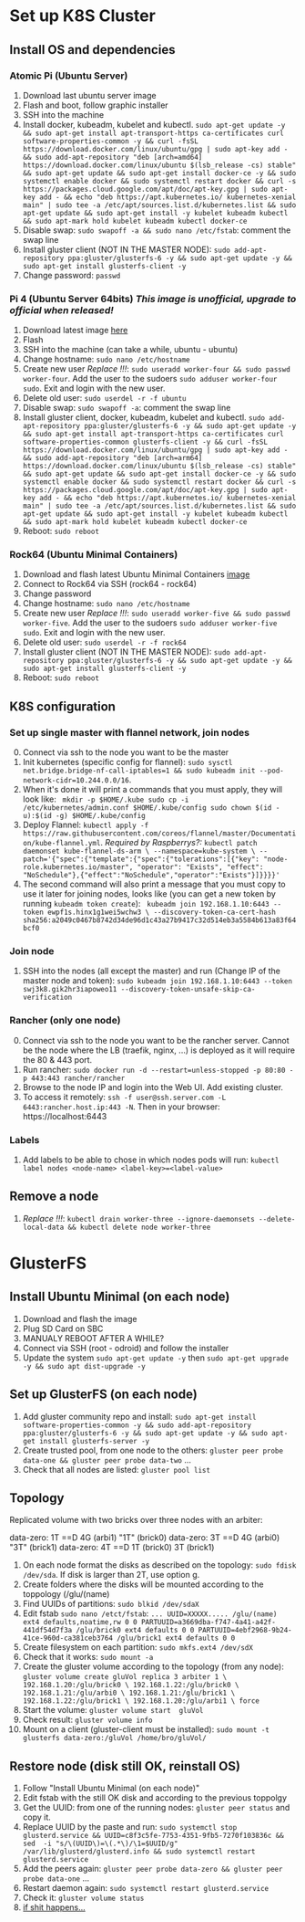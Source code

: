 # Set up K8S Cluster

## Install OS and dependencies

### Atomic Pi (Ubuntu Server)
1. Download last ubuntu server image
2. Flash and boot, follow graphic installer
3. SSH into the machine
4. Install docker, kubeadm, kubelet and kubectl. `sudo apt-get update -y && sudo apt-get install apt-transport-https ca-certificates curl software-properties-common -y && curl -fsSL https://download.docker.com/linux/ubuntu/gpg | sudo apt-key add - && sudo add-apt-repository "deb [arch=amd64] https://download.docker.com/linux/ubuntu $(lsb_release -cs) stable" && sudo apt-get update && sudo apt-get install docker-ce -y && sudo systemctl enable docker && sudo systemctl restart docker && curl -s https://packages.cloud.google.com/apt/doc/apt-key.gpg | sudo apt-key add - && echo "deb https://apt.kubernetes.io/ kubernetes-xenial main" | sudo tee -a /etc/apt/sources.list.d/kubernetes.list && sudo apt-get update && sudo apt-get install -y kubelet kubeadm kubectl && sudo apt-mark hold kubelet kubeadm kubectl docker-ce`
5. Disable swap: `sudo swapoff -a && sudo nano /etc/fstab`: comment the swap line
6. Install gluster client (NOT IN THE MASTER NODE): `sudo add-apt-repository ppa:gluster/glusterfs-6 -y && sudo apt-get update -y && sudo apt-get install glusterfs-client -y`
7. Change password: `passwd`

### Pi 4 (Ubuntu Server 64bits) *This image is unofficial, upgrade to official when released!*
1. Download latest image [here](https://jamesachambers.com/raspberry-pi-ubuntu-server-18-04-2-installation-guide/)
2. Flash
3. SSH into the machine (can take a while, ubuntu - ubuntu)
4. Change hostname: `sudo nano /etc/hostname`
5. Create new user *Replace <node-name>!!!*: `sudo useradd worker-four && sudo passwd worker-four`. Add the user to the sudoers `sudo adduser worker-four sudo`. Exit and login with the new user.
6. Delete old user: `sudo userdel -r -f ubuntu`
7. Disable swap: `sudo swapoff -a`: comment the swap line
8. Install gluster client, docker, kubeadm, kubelet and kubectl. `sudo add-apt-repository ppa:gluster/glusterfs-6 -y && sudo apt-get update -y && sudo apt-get install apt-transport-https ca-certificates curl software-properties-common glusterfs-client -y && curl -fsSL https://download.docker.com/linux/ubuntu/gpg | sudo apt-key add - && sudo add-apt-repository "deb [arch=arm64] https://download.docker.com/linux/ubuntu $(lsb_release -cs) stable" && sudo apt-get update && sudo apt-get install docker-ce -y && sudo systemctl enable docker && sudo systemctl restart docker && curl -s https://packages.cloud.google.com/apt/doc/apt-key.gpg | sudo apt-key add - && echo "deb https://apt.kubernetes.io/ kubernetes-xenial main" | sudo tee -a /etc/apt/sources.list.d/kubernetes.list && sudo apt-get update && sudo apt-get install -y kubelet kubeadm kubectl && sudo apt-mark hold kubelet kubeadm kubectl docker-ce`
9. Reboot: `sudo reboot`

### Rock64 (Ubuntu Minimal Containers)
1. Download and flash latest Ubuntu Minimal Containers [image](https://wiki.pine64.org/index.php/ROCK64_Software_Release)
2. Connect to Rock64 via SSH (rock64 - rock64)
3. Change password
4. Change hostname: `sudo nano /etc/hostname`
5. Create new user *Replace <node-name>!!!*: `sudo useradd worker-five && sudo passwd worker-five`. Add the user to the sudoers `sudo adduser worker-five sudo`. Exit and login with the new user.
6. Delete old user: `sudo userdel -r -f rock64`
7. Install gluster client (NOT IN THE MASTER NODE): `sudo add-apt-repository ppa:gluster/glusterfs-6 -y && sudo apt-get update -y && sudo apt-get install glusterfs-client -y`
8. Reboot: `sudo reboot`

## K8S configuration

### Set up single master with flannel network, join nodes
0. Connect via ssh to the node you want to be the master
1. Init kubernetes (specific config for flannel): `sudo sysctl net.bridge.bridge-nf-call-iptables=1 && sudo kubeadm init --pod-network-cidr=10.244.0.0/16`.
2. When it's done it will print a commands that you must apply, they will look like: ```
mkdir -p $HOME/.kube
sudo cp -i /etc/kubernetes/admin.conf $HOME/.kube/config
sudo chown $(id -u):$(id -g) $HOME/.kube/config```
3. Deploy Flannel: `kubectl apply -f https://raw.githubusercontent.com/coreos/flannel/master/Documentation/kube-flannel.yml`. *Required by Raspberrys?:* `kubectl patch daemonset kube-flannel-ds-arm \
      --namespace=kube-system \
      --patch='{"spec":{"template":{"spec":{"tolerations":[{"key": "node-role.kubernetes.io/master", "operator": "Exists", "effect":
      "NoSchedule"},{"effect":"NoSchedule","operator":"Exists"}]}}}}'`
4. The second command will also print a message that you must copy to use it later for joining nodes, looks like (you can get a new token by running `kubeadm token create`): ```
kubeadm join 192.168.1.10:6443 --token ewpf1s.hinx1g1wei5wchw3 \
    --discovery-token-ca-cert-hash sha256:a2049c0467b8742d34de96d1c43a27b9417c32d514eb3a5584b613a83f64bcf0```

### Join node
1. SSH into the nodes (all except the master) and run (Change IP of the master node and token): `sudo kubeadm join 192.168.1.10:6443 --token swj3k8.gik2hr3iapoweo11 --discovery-token-unsafe-skip-ca-verification`

### Rancher (only one node)
0. Connect via ssh to the node you want to be the rancher server. Cannot be the node where the LB (traefik, nginx, ...) is deployed as it will require the 80 & 443 port.
1. Run rancher: `sudo docker run -d --restart=unless-stopped -p 80:80 -p 443:443 rancher/rancher`
2. Browse to the node IP and login into the Web UI. Add existing cluster.
3. To access it remotely: `ssh -f user@ssh.server.com -L 6443:rancher.host.ip:443 -N`. Then in your browser: https://localhost:6443

### Labels
1. Add labels to be able to chose in which nodes pods will run: `kubectl label nodes <node-name> <label-key>=<label-value>`

## Remove a node
1. *Replace <node-name>!!!*: `kubectl drain worker-three --ignore-daemonsets --delete-local-data && kubectl delete node worker-three`

# GlusterFS

## Install Ubuntu Minimal (on each node)
1. Download and flash the image
2. Plug SD Card on SBC
2. MANUALY REBOOT AFTER A WHILE?
3. Connect via SSH (root - odroid) and follow the installer
4. Update the system `sudo apt-get update -y` then `sudo apt-get upgrade -y && sudo apt dist-upgrade -y`

## Set up GlusterFS (on each node)
1. Add gluster community repo and install: `sudo apt-get install software-properties-common -y && sudo add-apt-repository ppa:gluster/glusterfs-6 -y && sudo apt-get update -y && sudo apt-get install glusterfs-server -y`
2. Create trusted pool, from one node to the others: `gluster peer probe data-one && gluster peer probe data-two` ...
3. Check that all nodes are listed: `gluster pool list`

## Topology
Replicated volume with two bricks over three nodes with an arbiter:

data-zero: 1T ==D 4G (arbi1) "1T" (brick0)
data-zero: 3T ==D 4G (arbi0) "3T" (brick1)
data-zero: 4T ==D 1T (brick0) 3T (brick1)

1. On each node format the disks as described on the topology: `sudo fdisk /dev/sda`. If disk is larger than 2T, use option g.
2. Create folders where the disks will be mounted according to the toppology (/glu/(name)
3. Find UUIDs of partitions: `sudo blkid /dev/sdaX`
4. Edit fstab `sudo nano /etct/fstab`: `
...
UUID=XXXXX..... /glu/(name) ext4 defaults,noatime,rw 0 0
PARTUUID=a3669dba-f747-4a41-a42f-441df54d7f3a /glu/brick0 ext4 defaults 0 0
PARTUUID=4ebf2968-9b24-41ce-960d-ca381ceb3764 /glu/brick1 ext4 defaults 0 0
`
5. Create filesystem on each partition: `sudo mkfs.ext4 /dev/sdX`
6. Check that it works: `sudo mount -a`
7. Create the gluster volume according to the topology (from any node): `gluster volume create gluVol replica 3 arbiter 1 \
192.168.1.20:/glu/brick0 \
192.168.1.22:/glu/brick0 \
192.168.1.21:/glu/arbi0 \
192.168.1.21:/glu/brick1 \
192.168.1.22:/glu/brick1 \
192.168.1.20:/glu/arbi1 \
force
`
8. Start the volume: `gluster volume start  gluVol`
9. Check result: `gluster volume info`
10. Mount on a client (gluster-client must be installed): `sudo mount -t glusterfs data-zero:/gluVol /home/bro/gluVol/`

## Restore node (disk still OK, reinstall OS)
1. Follow "Install Ubuntu Minimal (on each node)"
2. Edit fstab with the still OK disk and according to the previous toppolgy
3. Get the UUID: from one of the running nodes: `gluster peer status` and copy it.
4. Replace UUID by the paste and run: `sudo systemctl stop glusterd.service && UUID=c8f3c5fe-7753-4351-9fb5-7270f103836c && sed  -i "s/\(UUID\)=\(.*\)/\1=$UUID/g" /var/lib/glusterd/glusterd.info && sudo systemctl restart glusterd.service`
5. Add the peers again: `gluster peer probe data-zero && gluster peer probe data-one` ...
6. Restart daemon again: `sudo systemctl restart glusterd.service`
7. Check it: `gluster volume status`
8. [if shit happens...](https://support.rackspace.com/how-to/recover-from-a-failed-server-in-a-glusterfs-array/)
